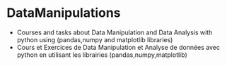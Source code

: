 # DataManipulations
- Courses and tasks about Data Manipulation and Data Analysis  with python using (pandas,numpy and matplotlib libraries)
- Cours et Exercices de Data Manipulation et Analyse de données avec python en utilisant les librairies (pandas,numpy,matplotlib)
